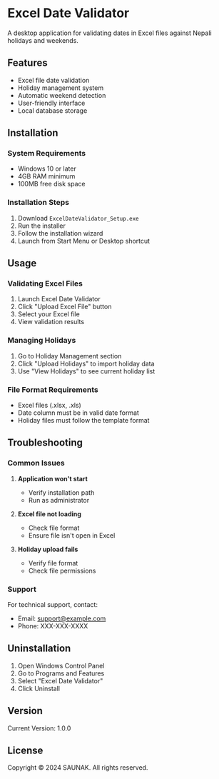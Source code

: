 # Excel Date Validator

A desktop application for validating dates in Excel files against Nepali holidays and weekends.

## Features

- Excel file date validation
- Holiday management system
- Automatic weekend detection
- User-friendly interface
- Local database storage

## Installation

### System Requirements
- Windows 10 or later
- 4GB RAM minimum
- 100MB free disk space

### Installation Steps
1. Download `ExcelDateValidator_Setup.exe`
2. Run the installer
3. Follow the installation wizard
4. Launch from Start Menu or Desktop shortcut

## Usage

### Validating Excel Files
1. Launch Excel Date Validator
2. Click "Upload Excel File" button
3. Select your Excel file
4. View validation results

### Managing Holidays
1. Go to Holiday Management section
2. Click "Upload Holidays" to import holiday data
3. Use "View Holidays" to see current holiday list

### File Format Requirements
- Excel files (.xlsx, .xls)
- Date column must be in valid date format
- Holiday files must follow the template format

## Troubleshooting

### Common Issues
1. **Application won't start**
   - Verify installation path
   - Run as administrator

2. **Excel file not loading**
   - Check file format
   - Ensure file isn't open in Excel

3. **Holiday upload fails**
   - Verify file format
   - Check file permissions

### Support
For technical support, contact:
- Email: support@example.com
- Phone: XXX-XXX-XXXX

## Uninstallation
1. Open Windows Control Panel
2. Go to Programs and Features
3. Select "Excel Date Validator"
4. Click Uninstall

## Version
Current Version: 1.0.0

## License
Copyright © 2024 SAUNAK. All rights reserved.